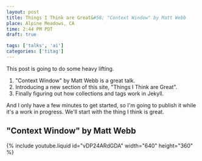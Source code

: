 ```yaml
---
layout: post
title: Things I Think are Great&#58; "Context Window" by Matt Webb
place: Alpine Meadows, CA
time: 2:44 PM PDT
draft: true

tags: ['talks', 'ai']
categories: ['titag']
---
```


This post is going to do some heavy lifting.

1. "Context Window" by Matt Webb is a great talk.
2. Introducing a new section of this site, "Things I Think are Great".
3. Finally figuring out how collections and tags work in Jekyll.

And I only have a few minutes to get started, so I'm going to publish it while it's a work in progress. We'll start with the thing I think is great.

## "Context Window" by Matt Webb

{% include youtube.liquid id="vDP24ARdGDA" width="640" height="360" %}

